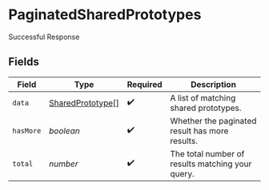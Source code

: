 # PaginatedSharedPrototypes

Successful Response


## Fields

| Field                                                       | Type                                                        | Required                                                    | Description                                                 |
| ----------------------------------------------------------- | ----------------------------------------------------------- | ----------------------------------------------------------- | ----------------------------------------------------------- |
| `data`                                                      | [SharedPrototype](../../models/shared/sharedprototype.md)[] | :heavy_check_mark:                                          | A list of matching shared prototypes.                       |
| `hasMore`                                                   | *boolean*                                                   | :heavy_check_mark:                                          | Whether the paginated result has more results.              |
| `total`                                                     | *number*                                                    | :heavy_check_mark:                                          | The total number of results matching your query.            |
